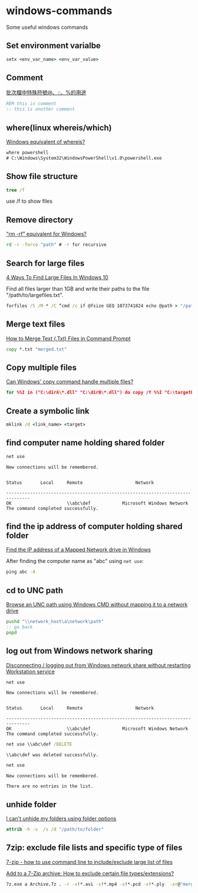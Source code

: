 # windows-commands
Some useful windows commands

## Set environment varialbe
```bat
setx <env_var_name> <env_var_value>
```

## Comment
[批次檔中特殊符號@、::、%的用途](https://ithelp.ithome.com.tw/articles/10055209)
```bat
REM this is comment
:: this is another comment
```

## where(linux whereis/which)
[Windows equivalent of whereis?](https://superuser.com/questions/21067/windows-equivalent-of-whereis)
```bat
where powershell
# C:\Windows\System32\WindowsPowerShell\v1.0\powershell.exe
```

## Show file structure
```bat
tree /f
```
use /f to show files

## Remove directory
[“rm -rf” equivalent for Windows?](https://stackoverflow.com/questions/97875/rm-rf-equivalent-for-windows)
```bat
rd -r -force "path" # -r for recursive
```

## Search for large files
[4 Ways To Find Large Files In Windows 10](https://helpdeskgeek.com/how-to/find-the-largest-files-on-your-computer/)

Find all files larger than 1GB and write their paths to the file "/path/to/largefiles.txt".

```bat
forfiles /S /M * /C “cmd /c if @fsize GEQ 1073741824 echo @path > "/path/to/largefiles.txt"
```

## Merge text files
[How to Merge Text (.Txt) Files in Command Prompt](https://www.wikihow.com/Merge-Text-(.Txt)-Files-in-Command-Prompt)
```bat
copy *.txt "merged.txt"
```

## Copy multiple files
[Can Windows' copy command handle multiple files?](https://superuser.com/questions/168336/can-windows-copy-command-handle-multiple-files)

```bat
for %%I in ("C:\dirA\*.dll" "C:\dirB\*.dll") do copy /Y %%I "C:\targetDir\"
```

## Create a symbolic link
```bat
mklink /d <link_name> <target>
```

## find computer name holding shared folder

```bat
net use
```

```
New connections will be remembered.


Status       Local     Remote                    Network

-------------------------------------------------------------------------------
OK                     \\abc\def            Microsoft Windows Network
The command completed successfully.
```

## find the ip address of computer holding shared folder

[Find the IP address of a Mapped Network drive in Windows](https://www.winhelponline.com/blog/find-the-ip-address-of-a-mapped-network-drive-in-windows/)

After finding the computer name as "abc" using `net use`:

```bat
ping abc -4
```

## cd to UNC path
[Browse an UNC path using Windows CMD without mapping it to a network drive](https://superuser.com/questions/282963/browse-an-unc-path-using-windows-cmd-without-mapping-it-to-a-network-drive)
```bat
pushd "\\network_host\a\network\path"
:: go back
popd
```

## 

## log out from Windows network sharing
[Disconnecting / logging out from Windows network share without restarting Workstation service](https://superuser.com/questions/883604/disconnecting-logging-out-from-windows-network-share-without-restarting-workst)

```bat
net use
```
```
New connections will be remembered.


Status       Local     Remote                    Network

-------------------------------------------------------------------------------
OK                     \\abc\def            Microsoft Windows Network
The command completed successfully.
```

```bat
net use \\abc\def /DELETE
```

```
\\abc\def was deleted successfully.
```

```bat
net use
```

```
New connections will be remembered.

There are no entries in the list.
```

## unhide folder

[I can't unhide my folders using folder options](https://answers.microsoft.com/en-us/windows/forum/windows_7-files/i-cant-unhide-my-folders-using-folder-options/dcaffb47-4032-4d27-95b5-c1b13618bfeb)

```bat
attrib -h -s  /s /d "/path/to/folder"
```

## 7zip: exclude file lists and specific type of files
[7-zip - how to use command line to include/exclude large list of files](https://superuser.com/questions/657859/7-zip-how-to-use-command-line-to-include-exclude-large-list-of-files)

[Add to a 7-Zip archive: How to exclude certain file types/extensions?](https://superuser.com/questions/185135/add-to-a-7-zip-archive-how-to-exclude-certain-file-types-extensions)
```bat
7z.exe a Archive.7z . -r -x!*.avi -x!*.mp4 -x!*.pcd -x!*.ply  -xr@"merged.txt"
```
